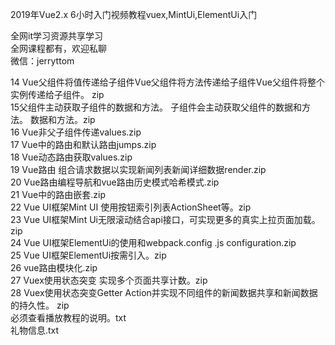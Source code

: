 2019年Vue2.x 6小时入门视频教程vuex,MintUi,ElementUi入门

全网it学习资源共享学习<br>全网课程都有，欢迎私聊<br>微信：jerryttom<br>

14 Vue父组件将值传递给子组件Vue父组件将方法传递给子组件Vue父组件将整个实例传递给子组件。 zip<br> 15父组件主动获取子组件的数据和方法。 子组件会主动获取父组件的数据和方法。 数据和方法。zip<br> 16 Vue非父子组件传递values.zip<br> 17 Vue中的路由和默认路由jumps.zip<br> 18 Vue动态路由获取values.zip<br> 19 Vue路由 组合请求数据以实现新闻列表新闻详细数据render.zip<br> 20 Vue路由编程导航和vue路由历史模式哈希模式.zip<br> 21 Vue中的路由嵌套.zip<br> 22 Vue UI框架Mint UI 使用按钮索引列表ActionSheet等。zip<br> 23 Vue UI框架Mint Ui无限滚动结合api接口，可实现更多的真实上拉页面加载。 zip<br> 24 Vue UI框架ElementUi的使用和webpack.config .js configuration.zip<br> 25 Vue UI框架ElementUi按需引入。zip<br> 26 vue路由模块化.zip<br> 27 Vuex使用状态突变 实现多个页面共享计数。zip<br> 28 Vuex使用状态突变Getter Action并实现不同组件的新闻数据共享和新闻数据的持久性。 zip<br> 必须查看播放教程的说明。txt<br> 礼物信息.txt
